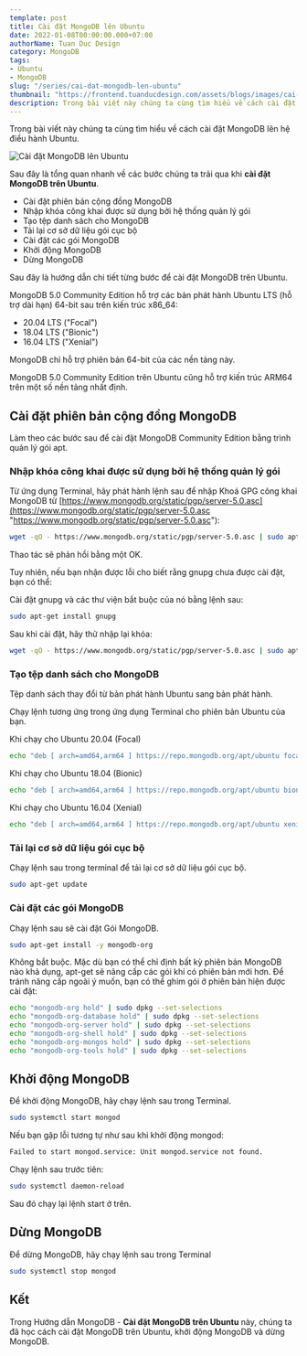 ```yaml
---
template: post
title: Cài đặt MongoDB lên Ubuntu
date: 2022-01-08T00:00:00.000+07:00
authorName: Tuan Duc Design
category: MongoDB
tags:
- Ubuntu
- MongoDB
slug: "/series/cai-dat-mongodb-len-ubuntu"
thumbnail: "https://frontend.tuanducdesign.com/assets/blogs/images/cai-dat-mongodb-tren-ubuntu.jpeg"
description: Trong bài viết này chúng ta cùng tìm hiểu về cách cài đặt MongoDB lên hệ điều hành Ubuntu
---
```

Trong bài viết này chúng ta cùng tìm hiểu về cách cài đặt MongoDB lên hệ điều hành Ubuntu.

![Cài đặt MongoDB lên Ubuntu](/images/cai-dat-mongodb-tren-ubuntu.jpeg)

Sau đây là tổng quan nhanh về các bước chúng ta trải qua khi **cài đặt MongoDB trên Ubuntu**.

* Cài đặt phiên bản cộng đồng MongoDB
* Nhập khóa công khai được sử dụng bởi hệ thống quản lý gói
* Tạo tệp danh sách cho MongoDB
* Tải lại cơ sở dữ liệu gói cục bộ
* Cài đặt các gói MongoDB
* Khởi động MongoDB
* Dừng MongoDB

Sau đây là hướng dẫn chi tiết từng bước để cài đặt MongoDB trên Ubuntu.

MongoDB 5.0 Community Edition hỗ trợ các bản phát hành Ubuntu LTS (hỗ trợ dài hạn) 64-bit sau trên kiến trúc x86_64:

* 20.04 LTS ("Focal")
* 18.04 LTS ("Bionic")
* 16.04 LTS ("Xenial")

MongoDB chỉ hỗ trợ phiên bản 64-bit của các nền tảng này.

MongoDB 5.0 Community Edition trên Ubuntu cũng hỗ trợ kiến ​​trúc ARM64 trên một số nền tảng nhất định.

## Cài đặt phiên bản cộng đồng MongoDB

Làm theo các bước sau để cài đặt MongoDB Community Edition bằng trình quản lý gói apt.

### Nhập khóa công khai được sử dụng bởi hệ thống quản lý gói

Từ ứng dụng Terminal, hãy phát hành lệnh sau để nhập Khoá GPG công khai MongoDB từ [https://www.mongodb.org/static/pgp/server-5.0.asc](https://www.mongodb.org/static/pgp/server-5.0.asc "https://www.mongodb.org/static/pgp/server-5.0.asc"):

```bash
wget -qO - https://www.mongodb.org/static/pgp/server-5.0.asc | sudo apt-key add -
```

Thao tác sẽ phản hồi bằng một OK.

Tuy nhiên, nếu bạn nhận được lỗi cho biết rằng gnupg chưa được cài đặt, bạn có thể:

Cài đặt gnupg và các thư viện bắt buộc của nó bằng lệnh sau:

```bash
sudo apt-get install gnupg
```

Sau khi cài đặt, hãy thử nhập lại khóa:

```bash
wget -qO - https://www.mongodb.org/static/pgp/server-5.0.asc | sudo apt-key add -
```

### Tạo tệp danh sách cho MongoDB

Tệp danh sách thay đổi từ bản phát hành Ubuntu sang bản phát hành.

Chạy lệnh tương ứng trong ứng dụng Terminal cho phiên bản Ubuntu của bạn.

Khi chạy cho Ubuntu 20.04 (Focal)

```bash
echo "deb [ arch=amd64,arm64 ] https://repo.mongodb.org/apt/ubuntu focal/mongodb-org/5.0 multiverse" | sudo tee /etc/apt/sources.list.d/mongodb-org-5.0.list
```

Khi chạy cho Ubuntu 18.04 (Bionic)

```bash
echo "deb [ arch=amd64,arm64 ] https://repo.mongodb.org/apt/ubuntu bionic/mongodb-org/5.0 multiverse" | sudo tee /etc/apt/sources.list.d/mongodb-org-5.0.list
```

Khi chạy cho Ubuntu 16.04 (Xenial)

```bash
echo "deb [ arch=amd64,arm64 ] https://repo.mongodb.org/apt/ubuntu xenial/mongodb-org/5.0 multiverse" | sudo tee /etc/apt/sources.list.d/mongodb-org-5.0.list
```

### Tải lại cơ sở dữ liệu gói cục bộ

Chạy lệnh sau trong terminal để tải lại cơ sở dữ liệu gói cục bộ.

```bash
sudo apt-get update
```

### Cài đặt các gói MongoDB

Chạy lệnh sau sẽ cài đặt Gói MongoDB.

```bash
sudo apt-get install -y mongodb-org
```

Không bắt buộc. Mặc dù bạn có thể chỉ định bất kỳ phiên bản MongoDB nào khả dụng, apt-get sẽ nâng cấp các gói khi có phiên bản mới hơn. Để tránh nâng cấp ngoài ý muốn, bạn có thể ghim gói ở phiên bản hiện được cài đặt:

```bash
echo "mongodb-org hold" | sudo dpkg --set-selections
echo "mongodb-org-database hold" | sudo dpkg --set-selections
echo "mongodb-org-server hold" | sudo dpkg --set-selections
echo "mongodb-org-shell hold" | sudo dpkg --set-selections
echo "mongodb-org-mongos hold" | sudo dpkg --set-selections
echo "mongodb-org-tools hold" | sudo dpkg --set-selections
```

## Khởi động MongoDB

Để khởi động MongoDB, hãy chạy lệnh sau trong Terminal.

```bash
sudo systemctl start mongod
```

Nếu bạn gặp lỗi tương tự như sau khi khởi động mongod:

```bash
Failed to start mongod.service: Unit mongod.service not found.
```

Chạy lệnh sau trước tiên:

```bash
sudo systemctl daemon-reload
```

Sau đó chạy lại lệnh start ở trên.

## Dừng MongoDB

Để dừng MongoDB, hãy chạy lệnh sau trong Terminal

```bash
sudo systemctl stop mongod
```

## Kết

Trong Hướng dẫn MongoDB - **Cài đặt MongoDB trên Ubuntu** này, chúng ta đã học cách cài đặt MongoDB trên Ubuntu, khởi động MongoDB và dừng MongoDB.